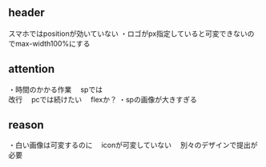 ## header　
スマホではpositionが効いていない
・ロゴがpx指定していると可変できないのでmax-width100%にする




## attention
・時間のかかる作業
　spでは<br>改行
　pcでは続けたい
 　flexか？
 ・spの画像が大きすぎる

## reason 
・白い画像は可変するのに
　iconが可変していない
　別々のデザインで提出が必要
　


